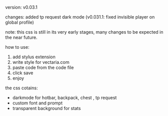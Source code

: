 version: v0.03.1

changes: added tp request dark mode (v0.031.1: fixed invisible player on global profile)

note: this css is still in its very early stages, many changes to be expected in the near future.

how to use:
1. add stylus extension
2. write style for vectaria.com
3. paste code from the code file
4. click save
5. enjoy

the css cotains:
- darkmode for hotbar, backpack, chest , tp request
- custom font and prompt 
- transparent background for stats
